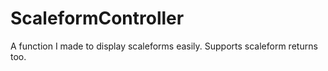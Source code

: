 # ScaleformController
A function I made to display scaleforms easily. Supports scaleform returns too.

